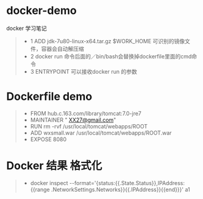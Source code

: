 # docker-demo
docker 学习笔记
> - 1   ADD jdk-7u80-linux-x64.tar.gz $WORK_HOME 可识别的镜像文件，容器会自动解压缩
> - 2  docker run 命令后面的／bin/bash会替换掉dockerfile里面的cmd命令
> - 3  ENTRYPOINT 可以接收docker run 的参数
# Dockerfile demo 

> - FROM  hub.c.163.com/library/tomcat:7.0-jre7
> - MAINTAINER " <XX27@gmail.com>"
> - RUN rm -rvf /usr/local/tomcat/webapps/ROOT
> - ADD wxsmall.war /usr/local/tomcat/webapps/ROOT.war
> - EXPOSE 8080
# Docker 结果 格式化
> - docker inspect --format='{status:{{.State.Status}},IPAddress:{{range .NetworkSettings.Networks}}{{.IPAddress}}{{end}}}' a1
